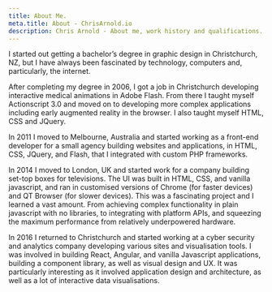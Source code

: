 ```yaml
---
title: About Me.
meta.title: About - ChrisArnold.io
description: Chris Arnold - About me, work history and qualifications.
---
```


I started out getting a bachelor’s degree in graphic design in Christchurch, NZ, but I have always been fascinated by technology, computers and, particularly, the internet.

After completing my degree in 2006, I got a job in Christchurch developing interactive medical animations in Adobe Flash. From there I taught myself Actionscript 3.0 and moved on to developing more complex applications including early augmented reality in the browser. I also taught myself HTML, CSS and JQuery.

In 2011 I moved to Melbourne, Australia and started working as a front-end developer for a small agency building websites and applications, in HTML, CSS, JQuery, and Flash, that I integrated with custom PHP frameworks.

In 2014 I moved to London, UK and started work for a company building set-top boxes for televisions. The UI was built in HTML, CSS, and vanilla javascript, and ran in customised versions of Chrome (for faster devices) and QT Browser (for slower devices). This was a fascinating project and I learned a vast amount. From achieving complex functionality in plain javascript with no libraries, to integrating with platform APIs, and squeezing the maximum performance from relatively underpowered hardware.

In 2016 I returned to Christchurch and started working at a cyber security and analytics company developing various sites and visualisation tools. I was involved in building React, Angular, and vanilla Javascript applications, building a component library, as well as visual design and UX. It was particularly interesting as it involved application design and architecture, as well as a lot of interactive data visualisations.
